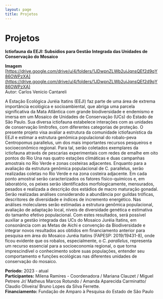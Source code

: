 ```yaml
---
layout: page
title: Projetos
---
```



# Projetos

**Ictiofauna da EEJI: Subsídios para Gestão Integrada das Unidades de Conservação do Mosaico**

**Imagem**  
[https://drive.google.com/drive/u/4/folders/1JDwpnZLWb2ujJqnsQEf2d9qY86OWPzXA](https://drive.google.com/drive/u/4/folders/1JDwpnZLWb2ujJqnsQEf2d9qY86OWPzXA)  
Autor: Carlos Venicio Cantareli

A Estação Ecológica Juréia Itatins (EEJI) faz parte de uma área de extrema importância ecológica e socioambiental, que abriga uma parcela significativa da Mata Atlântica com grande biodiversidade e endemismo e imersa em um Mosaico de Unidades de Conservação (UCs) do Estado de São Paulo. Sua diversa ictiofauna estabelece interações com as unidades de conservação limítrofes, com diferentes categorias de proteção. O presente projeto visa avaliar a estrutura da comunidade ictiofaunística da EEJI e estimar a estrutura genômica populacional do robalo-peva Centropomus parallelus, um dos mais importantes recursos pesqueiros e socioeconômico regional. Para tal, serão coletados exemplares da ictiofauna através de pescarias experimentais com redes de emalhe em oito pontos do Rio Una nas quatro estações climáticas e duas campanhas amostrais no Rio Verde e zonas costeiras adjacentes. Enquanto para a avaliação da estrutura genômica populacional de C. parallelus, serão realizadas coletas no Rio Verde e na zona costeira adjacente. Em cada ponto amostral serão caracterizados os fatores físico-químicos e, em laboratório, os peixes serão identificados morfologicamente, mensurados, pesados e realizada a descrição dos estádios de macro maturação gonadal. Serão realizadas análises considerando a abundância por guildas tróficas, descritores de diversidade e índices de incremento energético. Nas análises moleculares serão estimadas a estrutura genômica populacional, avaliação de adaptação local, níveis de diversidade genética e estimativa do tamanho efetivo populacional. Com estes resultados, será possível auxiliar a gestão integrada das UCs do Mosaico Juréia Itatins, em consonância com as Metas de Aichi e convenção da Biodiversidade e integrar novos resultados aos obtidos em financiamento anterior para pesquisa em área do Mosaico Juréia Itatins (FAPESP: 2019/19431-8), onde ficou evidente que os robalos, especialmente, o *C. parallelus*, representa um recurso essencial para a socioeconomia regional, o que torna imprescindível o conhecimento sobre suas populações, entender seu comportamento e funções ecológicas nas diferentes unidades de conservação do mosaico.

**Período:** 2023 \- atual  
**Participantes:** Milena Ramires \- Coordenadora / Mariana Clauzet / Miguel Petrere Jr/ Matheus Marcos Rotundo / Amanda Aparecida Carminatto/ Claudio Oliveira/ Bruno Lopes da Silva Ferrette.  
**Financiamento:** Fundação de Amparo à Pesquisa do Estado de São Paulo